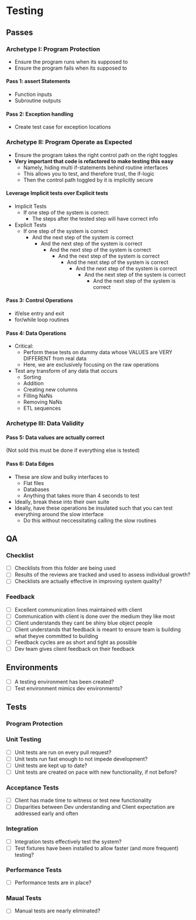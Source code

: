 # Testing

## Passes

### Archetype I: Program Protection

* Ensure the program runs when its supposed to
* Ensure the program fails when its supposed to

#### Pass 1: assert Statements

* Function inputs
* Subroutine outputs

#### Pass 2: Exception handling

* Create test case for exception locations

### Archetype II: Program Operate as Expected

* Ensure the program takes the right control path on the right toggles
* **Very important that code is refactored to make testing this easy**
  * Namely, hiding multi if-statements behind routine interfaces
  * This allows you to test, and therefore trust, the if-logic
  * Then the control path toggled by it is implicitly secure

#### Leverage **Implicit** tests over **Explicit** tests

* Implicit Tests
  * If one step of the system is correct:
    * The steps after the tested step will have correct info
* Explicit Tests
  * If one step of the system is correct
    * And the next step of the system is correct
      * And the next step of the system is correct
        * And the next step of the system is correct
          * And the next step of the system is correct
            * And the next step of the system is correct
              * And the next step of the system is correct
                * And the next step of the system is correct
                  * And the next step of the system is correct

#### Pass 3: Control Operations

* if/else entry and exit
* for/while loop routines

#### Pass 4: Data Operations

* Critical:
  * Perform these tests on dummy data whose VALUES are VERY DIFFERENT from real data
  * Here, we are exclusively focusing on the raw operations
* Test any transform of any data that occurs
  * Sorting
  * Addition
  * Creating new columns
  * Filling NaNs
  * Removing NaNs
  * ETL sequences

### Archetype III: Data Validity

#### Pass 5: Data values are actually correct

(Not sold this must be done if everything else is tested)

#### Pass 6: Data Edges

* These are slow and bulky interfaces to
  * Flat files
  * Databases
  * Anything that takes more than 4 seconds to test
* Ideally, break these into their own suite
* Ideally, have these operations be insulated such that you can test everything around the slow interface
  * Do this without neccessitating calling the slow routines

## QA

### Checklist

* [ ] Checklists from this folder are being used
* [ ] Results of the reviews are tracked and used to assess individual growth?
* [ ] Checklists are actually effective in improving system quality?

### Feedback

* [ ] Excellent communication lines maintained with client
* [ ] Communication with client is done over the medium they like most
* [ ] Client understands they cant be shiny blue object people
* [ ] Client understands that feedback is meant to ensure team is building what theyve committed to building
* [ ] Feedback cycles are as short and tight as possible
* [ ] Dev team gives client feedback on their feedback

## Environments

* [ ] A testing environment has been created?
* [ ] Test environment mimics dev environments?

## Tests

### Program Protection

### Unit Testing

* [ ] Unit tests are run on every pull request?
* [ ] Unit tests run fast enough to not impede development?
* [ ] Unit tests are kept up to date?
* [ ] Unit tests are created on pace with new functionality, if not before?

### Acceptance Tests

* [ ] Client has made time to witness or test new functionality
* [ ] Disparities between Dev understanding and Client expectation are addressed early and often

### Integration

* [ ] Integration tests effectively test the system?
* [ ] Test fixtures have been installed to allow faster (and more frequent) testing?

### Performance Tests

* [ ] Performance tests are in place?

### Maual Tests

* [ ] Manual tests are nearly eliminated?
